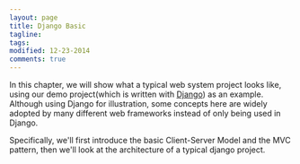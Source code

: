 ```yaml
---
layout: page
title: Django Basic
tagline: 
tags: 
modified: 12-23-2014
comments: true
---
```


In this chapter, we will show what a typical web system project looks like, using our demo project(which is written with [Django](https://www.djangoproject.com/)) as an example. Although using Django for illustration, some concepts here are widely adopted by many different web frameworks instead of only being used in Django. 

Specifically, we'll first introduce the basic Client-Server Model and the MVC pattern, then we'll look at the architecture of a typical django project.